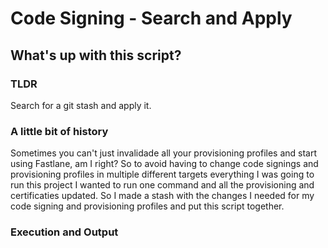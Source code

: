 # Code Signing - Search and Apply

## What's up with this script?

### TLDR
Search for a git stash and apply it.

### A little bit of history
Sometimes you can't just invalidade all your provisioning profiles and start using Fastlane, am I right? 
So to avoid having to change code signings and provisioning profiles in multiple different targets everything I was going to run this project I wanted to run one command and all the provisioning and certificaties updated. 
So I made a stash with the changes I needed for my code signing and provisioning profiles and put this script together.

### Execution and Output

```
```